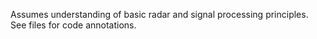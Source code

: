 Assumes understanding of basic radar and signal processing principles. See files for code annotations.
